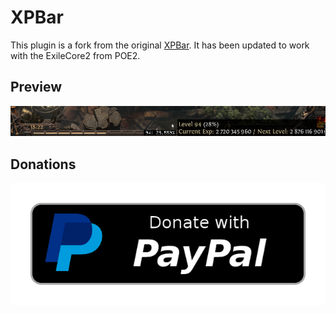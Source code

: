 # XPBar
This plugin is a fork from the original [XPBar](https://github.com/Qvin0000/ExileApiPlugins/tree/master/XPBar).
It has been updated to work with the ExileCore2 from POE2.

## Preview
![Preview](./assets/preview.png)

## Donations
[![Donate with PayPal](./assets/donate.png)](https://www.paypal.com/donate/?hosted_button_id=NX4PVU9B2YFDU)
